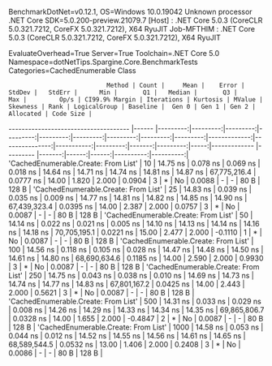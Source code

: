 
BenchmarkDotNet=v0.12.1, OS=Windows 10.0.19042
Unknown processor
.NET Core SDK=5.0.200-preview.21079.7
  [Host]     : .NET Core 5.0.3 (CoreCLR 5.0.321.7212, CoreFX 5.0.321.7212), X64 RyuJIT
  Job-MFTHIM : .NET Core 5.0.3 (CoreCLR 5.0.321.7212, CoreFX 5.0.321.7212), X64 RyuJIT

EvaluateOverhead=True  Server=True  Toolchain=.NET Core 5.0  
Namespace=dotNetTips.Spargine.Core.BenchmarkTests  Categories=CachedEnumerable Class  

                               Method | Count |     Mean |    Error |   StdDev |   StdErr |      Min |       Q1 |   Median |       Q3 |      Max |         Op/s | CI99.9% Margin | Iterations | Kurtosis | MValue | Skewness | Rank | LogicalGroup | Baseline |  Gen 0 | Gen 1 | Gen 2 | Allocated | Code Size |
------------------------------------- |------ |---------:|---------:|---------:|---------:|---------:|---------:|---------:|---------:|---------:|-------------:|---------------:|-----------:|---------:|-------:|---------:|-----:|------------- |--------- |-------:|------:|------:|----------:|----------:|
 'CachedEnumerable.Create: From List' |    10 | 14.75 ns | 0.078 ns | 0.069 ns | 0.018 ns | 14.64 ns | 14.71 ns | 14.74 ns | 14.81 ns | 14.87 ns | 67,775,216.4 |      0.0777 ns |      14.00 |    1.820 |  2.000 |   0.0904 |    3 |            * |       No | 0.0088 |     - |     - |      80 B |     128 B |
 'CachedEnumerable.Create: From List' |    25 | 14.83 ns | 0.039 ns | 0.035 ns | 0.009 ns | 14.77 ns | 14.81 ns | 14.82 ns | 14.85 ns | 14.90 ns | 67,439,323.4 |      0.0395 ns |      14.00 |    2.387 |  2.000 |   0.0757 |    3 |            * |       No | 0.0087 |     - |     - |      80 B |     128 B |
 'CachedEnumerable.Create: From List' |    50 | 14.14 ns | 0.022 ns | 0.021 ns | 0.005 ns | 14.10 ns | 14.13 ns | 14.14 ns | 14.16 ns | 14.18 ns | 70,705,195.1 |      0.0221 ns |      15.00 |    2.477 |  2.000 |  -0.1110 |    1 |            * |       No | 0.0087 |     - |     - |      80 B |     128 B |
 'CachedEnumerable.Create: From List' |   100 | 14.56 ns | 0.118 ns | 0.105 ns | 0.028 ns | 14.47 ns | 14.48 ns | 14.50 ns | 14.61 ns | 14.80 ns | 68,690,634.6 |      0.1185 ns |      14.00 |    2.590 |  2.000 |   0.9930 |    3 |            * |       No | 0.0087 |     - |     - |      80 B |     128 B |
 'CachedEnumerable.Create: From List' |   250 | 14.75 ns | 0.043 ns | 0.038 ns | 0.010 ns | 14.69 ns | 14.73 ns | 14.74 ns | 14.77 ns | 14.83 ns | 67,801,167.2 |      0.0425 ns |      14.00 |    2.443 |  2.000 |   0.5621 |    3 |            * |       No | 0.0087 |     - |     - |      80 B |     128 B |
 'CachedEnumerable.Create: From List' |   500 | 14.31 ns | 0.033 ns | 0.029 ns | 0.008 ns | 14.26 ns | 14.29 ns | 14.33 ns | 14.34 ns | 14.35 ns | 69,865,806.7 |      0.0328 ns |      14.00 |    1.655 |  2.000 |  -0.4847 |    2 |            * |       No | 0.0087 |     - |     - |      80 B |     128 B |
 'CachedEnumerable.Create: From List' |  1000 | 14.58 ns | 0.053 ns | 0.044 ns | 0.012 ns | 14.52 ns | 14.55 ns | 14.56 ns | 14.61 ns | 14.65 ns | 68,589,544.5 |      0.0532 ns |      13.00 |    1.406 |  2.000 |   0.2408 |    3 |            * |       No | 0.0086 |     - |     - |      80 B |     128 B |
